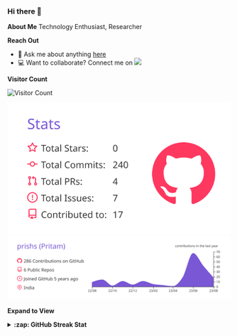 ### Hi there 👋

**About Me**
Technology Enthusiast, Researcher

**Reach Out**
- :speech_balloon: Ask me about anything [here](https://github.com/prishs/prishs/discussions)
- :computer: Want to collaborate? Connect me on [![](https://img.shields.io/badge/pritamshah-%230077B5.svg?&style=for-the-badge&logo=linkedin&logoColor=white)](https://www.linkedin.com/in/pritam-sshah)

<!-- - <div style="display:flex;flex-wrap:wrap;"> :computer: If want to collaborate, Connect me on <a style="text-decoration:none !important;" href="https://www.linkedin.com/in/pritam-sshah"> <img src=https://img.shields.io/badge/linkedin-%230077B5.svg?&style=for-the-badge&logo=linkedin&logoColor=white alt="Linkedin" title="Linkedin"></div> -->

<!-- - [![Linkedin](https://i.stack.imgur.com/gVE0j.png)@pritam-sshah](https://www.linkedin.com/in/pritam-sshah) -->

<!-- [![Linkedin](./_assets/svg/linkedin.svg)@pritam-shah](https://www.linkedin.com/in/pritam-sshah) -->

<!-- <img src="https://raw.githubusercontent.com/prishs/profile-summary-cards/master/profile-summary-card-output/nord_dark/3-stats.svg" width="32.5%"> -->


**Visitor Count**

![Visitor Count](https://profile-counter.glitch.me/prish-collab/count.svg)


<!-- <div id="badges">
  <a href="https://www.linkedin.com/in/pritam-sshah">
    <img src="https://img.shields.io/badge/LinkedIn-blue?style=for-the-badge&logo=linkedin&logoColor=white" alt="LinkedIn Badge"/>
  </a>
  <a href="your-youtube-URL">
    <img src="https://img.shields.io/badge/YouTube-red?style=for-the-badge&logo=youtube&logoColor=white" alt="Youtube Badge"/>
  </a>
  <a href="your-twitter-URL">
    <img src="https://img.shields.io/badge/Twitter-blue?style=for-the-badge&logo=twitter&logoColor=white" alt="Twitter Badge"/>
  </a>
</div> -->

<!-- ![](http://github-profile-summary-cards.vercel.app/api/cards/stats?username=prishs&theme=github) -->
![](https://raw.githubusercontent.com/prishs/profile-summary-card/main/profile-summary-card-output/buefy/3-stats.svg)
![](https://raw.githubusercontent.com/prishs/profile-summary-card/main/profile-summary-card-output/buefy/0-profile-details.svg)

<!-- [![Pritam's GitHub stats](https://github-readme-stats.vercel.app/api?username=prishs&show_icons=true&layout=compact&theme=buefy&include_all_commits=true&hide_border=true)](https://github.com/prishs) -->

**Expand to View**
<details>
  <summary><b>:zap: GitHub Streak Stat</b></summary>
<img align="center" src="https://github-readme-streak-stats.herokuapp.com/?user=prishs" alt="Pritam's Github Streak" />
</details>

  <!-- <img src="https://github-readme-stats.anuraghazra1.vercel.app/api?username=prishs&show_icons=true" /> -->

<!-- | <a href="https://github.com/prishs"><img align="center" src="https://github-readme-stats.vercel.app/api?username=prishs&show_icons=true&include_all_commits=true&theme=buefy&hide_border=true" alt="Pritam's github stats" /></a> | <a href="https://github.com/prishs"><img align="center" src="https://github-readme-stats.vercel.app/api/top-langs/?username=prishs&layout=compact&theme=buefy&hide_border=true" /></a> |
| ------------- | ------------- | -->

<!-- todo
add blog post
https://github.com/Rishit-dagli/Rishit-dagli/blob/master/README.md -->

<!--
**prish-collab/prish-collab** is a ✨ _special_ ✨ repository because its `README.md` (this file) appears on your GitHub profile.

Here are some ideas to get you started:

- 🔭 I’m currently working on ...
- 🌱 I’m currently learning ...
- 👯 I’m looking to collaborate on ...
- 🤔 I’m looking for help with ...
- 💬 Ask me about ...
- 📫 How to reach me: ...
- 😄 Pronouns: ...
- ⚡ Fun fact: ...
-->
